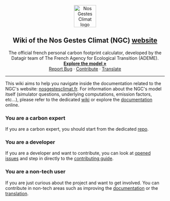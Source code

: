 <p align="center">
  <img src="https://nosgestesclimat.fr/images/petit-logo@2x.png" alt="Nos Gestes Climat logo" width="70" height="70">
  <h2 align="center">
    Wiki of the Nos Gestes Climat (NGC) <a href="https://nosgestesclimat.fr">website</a>
  </h2>


  <div align="center">
   	The official french personal carbon footprint calculator, developed by the
   	Datagir team of The French Agency for Ecological Transition (ADEME).
   	<br />
   	<a href="https://nosgestesclimat.fr/documentation?lang=en" target="blank"><strong>Explore the model »</strong>
	<br />
    <a href="https://github.com/datagir/nosgestesclimat-site/issues" target="blank">Report Bug</a>
    ·
    <a href="https://github.com/datagir/nosgestesclimat-site/wiki/Contribution" target="blank">Contribute</a>
    ·
    <a href="https://github.com/datagir/nosgestesclimat-site/wiki/Translation" target="blank">Translate</a>
  </p>
</div>

---

This wiki aims to help you navigate inside the documentation related to the
NGC's website: [nosgestesclimat.fr](https://nosgestesclimat.fr). For information about the NGC's model itself (simulator
questions, underlying computations, emission factors, etc...), please refer to
the dedicated [wiki](https://github.com/datagir/nosgestesclimat/wiki) or explore
the [documentation](https://nosgestesclimat.fr/documentation?lang=en) online.

### You are a carbon expert

If you are a carbon expert, you should start from the dedicated
[repo](https://github.com/datagir/nosgestesclimat).

### You are a developer

If you are a developer and want to contribute, you can look at [opened
issues](https://github.com/datagir/nosgestesclimat-site/issues) and step in
directly to the [contributing
guide](https://github.com/datagir/nosgestesclimat-site/wiki/Contributing).

### You are a non-tech user

If you are just curious about the project and want to get involved. You can
contribute in non-tech areas such as improving the
[documentation](https://github.com/datagir/nosgestesclimat-site/wiki/Documentation)
or the
[translation](https://github.com/datagir/nosgestesclimat-site/wiki/Translation#for-non-tech-users).
